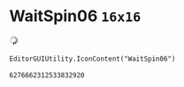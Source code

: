 # WaitSpin06 `16x16`
<img src="/img/WaitSpin06.png" width=16 height=16>

``` CSharp
EditorGUIUtility.IconContent("WaitSpin06")
```
```
6276662312533832920
```
